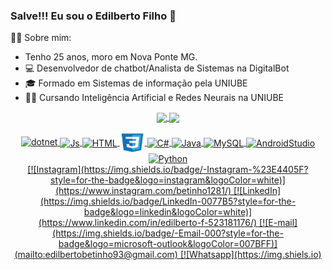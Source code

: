 ### Salve!!! Eu sou o Edilberto Filho 👋

🙋‍♂️ Sobre mim:
- Tenho 25 anos, moro em Nova Ponte MG.
- 💻 Desenvolvedor de chatbot/Analista de Sistemas na DigitalBot
- 🎓 Formado em Sistemas de informação pela UNIUBE
- 👨‍💻 Cursando Inteligência Artificial e Redes Neurais na UNIUBE

<div align="center">
  <a href="https://github.com/Edilberto21">
  <img align="center" height="180em" src="https://github-readme-stats.vercel.app/api?username=Edilberto21&show_icons=true&theme=tokyonight&include_all_commits=true&count_private=true"/>
  <img align="center" height="180em" src="https://github-readme-stats.vercel.app/api/top-langs/?username=Edilberto21&layout=compact&langs_count=7&theme=tokyonight"/>
</div>
<div align="center" style="display: inline_block"><br>
    <img alt="dotnet" height="30" width="40" src="https://cdn.jsdelivr.net/gh/devicons/devicon/icons/dotnetcore/dotnetcore-original.svg" />
    <img align="center" alt="Js" height="30" width="40" src="https://cdn.jsdelivr.net/gh/devicons/devicon/icons/javascript/javascript-original.svg">
    <img align="center" alt="HTML" height="30" width="40" src="https://cdn.jsdelivr.net/gh/devicons/devicon/icons/html5/html5-original.svg">
    <img align="center" alt="CSS" height="30" width="40" src="https://raw.githubusercontent.com/devicons/devicon/master/icons/css3/css3-original.svg">
    <img align="center" alt="C#"  height="30" width="40" src="https://cdn.jsdelivr.net/gh/devicons/devicon/icons/csharp/csharp-original.svg">
    <img align="center" alt="Java"  height="30" width="40" src="https://cdn.jsdelivr.net/gh/devicons/devicon/icons/java/java-original.svg">
    <img align="center" alt="MySQL"  height="30" width="40" src="https://cdn.jsdelivr.net/gh/devicons/devicon/icons/mysql/mysql-original-wordmark.svg">
    <img align="center" alt="AndroidStudio"  height="30" width="40" src="https://cdn.jsdelivr.net/gh/devicons/devicon/icons/androidstudio/androidstudio-original.svg">
    <img align="center" alt="Python"  height="30" width="40" src="https://img.icons8.com/?size=48&id=13441&format=png">
</div>
<div align="center">
[![Instagram](https://img.shields.io/badge/-Instagram-%23E4405F?style=for-the-badge&logo=instagram&logoColor=white)](https://www.instagram.com/betinho1281/)
[![LinkedIn](https://img.shields.io/badge/LinkedIn-0077B5?style=for-the-badge&logo=linkedin&logoColor=white)](https://www.linkedin.com/in/edilberto-f-523181176/)
[![E-mail](https://img.shields.io/badge/-Email-000?style=for-the-badge&logo=microsoft-outlook&logoColor=007BFF)](mailto:edilbertobetinho93@gmail.com)
[![Whatsapp](https://img.shiels.io)
</div>
